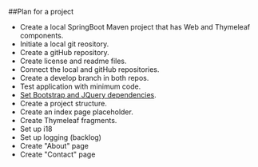 ##Plan for a project
- Create a local SpringBoot Maven project that has Web and Thymeleaf components.
- Initiate a local git reository.
- Create a gitHub repository.
- Create license and readme files.
- Connect the local and gitHub repositories.
- Create a develop branch in both repos.
- Test application with minimum code.
- [Set Bootstrap and JQuery dependencies](https://github.com/vgorbic1/Tutorials/blob/master/Java/SpringBoot/setup-bootstrap-jQuery-webjars.md).
- Create a project structure.
- Create an index page placeholder.
- Create Thymeleaf fragments.
- Set up i18
- Set up logging (backlog)
- Create "About" page
- Create "Contact" page
